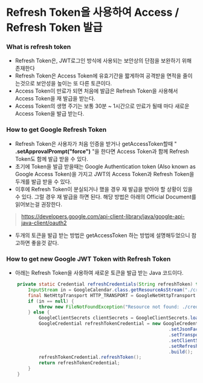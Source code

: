 # Refresh Token을 사용하여 Access / Refresh Token 발급

### What is refresh token
- Refresh Token은, JWT로그인 방식에 사용되는 보안상의 단점을 보완하기 위해 존재한다
- Refresh Token은 Access Token에 유효기간을 짧게하여 공격받을 면적을 줄이는것으로 보안성을 높이는 또 다른 토큰이다.
- Access Token이 만료가 되면 처음에 발급은 Refresh Token을 사용해서 Access Token을 재 발급을 받는다. 
- Access Token의 생명 주기는 보통 30분 ~ 1시간으로 만료가 될때 마다 새로운 Access Token을 발급 받는다.

### How to get Google Refresh Token
- Refresh Token은 사용자가 처음 인증을 받거나 getAccessToken할때 " **.setApprovalPrompt("force")** "을 한다면 Access Token과 함께 Refresh Token도 함께 발급 받을 수 있다.
- 초기에 Token을 발급 받을때는 Google Authentication token (Also known as Google Access Token)을 가지고 JWT의 Access Token과 Refresh Token을 두개를 발급 받을 수 있다.
- 이후에 Refresh Token이 분실되거나 했을 경우 재 발급을 받아야 할 상황이 있을 수 있다. 그럴 경우 재 발급을 하면 된다. 해당 방법은 아래의 Official Document를 읽어보는걸 권장한다.
> https://developers.google.com/api-client-library/java/google-api-java-client/oauth2
- 두개의 토큰을 발급 받는 방법은 getAccessToken 하는 방법에 설명해두었으니 참고하면 좋을것 같다.

### How to get new Google JWT Token with Refresh Token
- 아래는 Refresh Token을 사용하여 새로운 토큰을 발급 받는 Java 코드이다.
```java
    private static Credential refreshCredentials(String refreshToken) throws IOException, GeneralSecurityException {
        InputStream in = GoogleCalendar.class.getResourceAsStream("./credentials.json");
        final NetHttpTransport HTTP_TRANSPORT = GoogleNetHttpTransport.newTrustedTransport();
        if (in == null) {
            throw new FileNotFoundException("Resource not found: ./credentials.json");
        } else {
            GoogleClientSecrets clientSecrets = GoogleClientSecrets.load(JSON_FACTORY, new InputStreamReader(in));
            GoogleCredential refreshTokenCredential = new GoogleCredential.Builder()
                                                            .setJsonFactory(JSON_FACTORY)
                                                            .setTransport(HTTP_TRANSPORT)
                                                            .setClientSecrets(clientSecrets)
                                                            .setRefreshToken(refreshToken) // 리프레시 토큰을 set 하여 Access Token과 Refresh Token을 발급받는다.
                                                            .build();
            refreshTokenCredential.refreshToken();
            return refreshTokenCredential;
        }
    }
```
